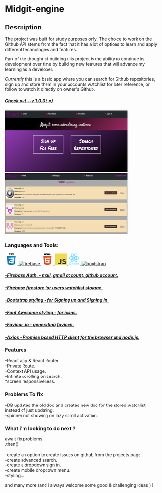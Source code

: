 # Midgit-engine

## Description

The project was built for study purposes only.
The choice to work on the Github API stems from the fact that it has a lot of options to learn and apply different technologies and features.

Part of the thought of building this project is the ability to continue its development over time by building new features that will advance my learning as a developer.

*Currently* this is a basic app where you can search for Github repositories, sign up and store them in your accounts watchlist for later reference,
or follow to watch it directly on owner's Github.

##### [Check out --v 1.0.0 ! =)](https://midgit-engine.netlify.app/)

<img src="https://github.com/Justy031090/Midgit-engine/blob/main/snip-home.PNG?raw=true" width='400' height='200'/><img src="https://github.com/Justy031090/Midgit-engine/blob/main/snip-watchlist.PNG?raw=true" width='400' height='200'/>

<h3 align="left">Languages and Tools:</h3>
<p align="left"> <a href="https://www.w3schools.com/css/" target="_blank" rel="noreferrer"> <img src="https://raw.githubusercontent.com/devicons/devicon/master/icons/css3/css3-original-wordmark.svg" alt="css3" width="40" height="40"/> </a> <a href="https://firebase.google.com/" target="_blank" rel="noreferrer"> <img src="https://www.vectorlogo.zone/logos/firebase/firebase-icon.svg" alt="firebase" width="40" height="40"/> </a> <a href="https://www.w3.org/html/" target="_blank" rel="noreferrer"> <img src="https://raw.githubusercontent.com/devicons/devicon/master/icons/html5/html5-original-wordmark.svg" alt="html5" width="40" height="40"/> </a> <a href="https://developer.mozilla.org/en-US/docs/Web/JavaScript" target="_blank" rel="noreferrer"> <img src="https://raw.githubusercontent.com/devicons/devicon/master/icons/javascript/javascript-original.svg" alt="javascript" width="40" height="40"/> </a> <a href="https://reactjs.org/" target="_blank" rel="noreferrer"> <img src="https://raw.githubusercontent.com/devicons/devicon/master/icons/react/react-original-wordmark.svg" alt="react" width="40" height="40"/> </a> 
<a href="https://getbootstrap.com/" target="_blank" rel="noreferrer"> <img src="https://camo.githubusercontent.com/bec2c92468d081617cb3145a8f3d8103e268bca400f6169c3a68dc66e05c971e/68747470733a2f2f76352e676574626f6f7473747261702e636f6d2f646f63732f352e302f6173736574732f6272616e642f626f6f7473747261702d6c6f676f2d736861646f772e706e67" alt="bootstrap" width="40" height="40"/> </a></p>

#####  <a href="https://firebase.google.com/" target="_blank" rel="noreferrer">-Firebase Auth. - mail, gmail account, github account. </a>
#####  <a href="https://firebase.google.com/" target="_blank" rel="noreferrer">-Firebase firestore for users watchlist storage. </a>
#####  <a href="https://getbootstrap.com/" target="_blank" rel="noreferrer">-Bootstrap styling - for Signing up and Signing in. </a>
#####  <a href="https://fontawesome.com/" target="_blank" rel="noreferrer">-Font Awesome styling - for icons. </a>
#####  <a href="https://favicon.io/" target="_blank" rel="noreferrer">-Favicon.io - generating favicon. </a>
#####  <a href="https://axios-http.com/docs/intro" target="_blank" rel="noreferrer">-Axios - Promise based HTTP client for the browser and node.js. </a>

<h3>Features</h3>
-React app & React Router
<br>
-Private Route.
<br>
-Context API usage.
<br>
-Infinite scrolling on search.
<br>
*screen responsiveness.

### Problems To fix
-DB updates the old doc and creates new doc for the stored watchlist
instead of just updating.
<br>
-spinner not showing on lazy scroll activation.


### What i'm looking to do next ?
await fix.problems
<br>
.then()
<br>
<br>
-create an option to create issues on github from the projects page.
<br>
-create advanced search.
<br>
-create a dropdown sign in.
<br>
-create mobile dropdown menu.
<br>
-styling...

and many more (and i always welcome some good & challenging ideas ) !
